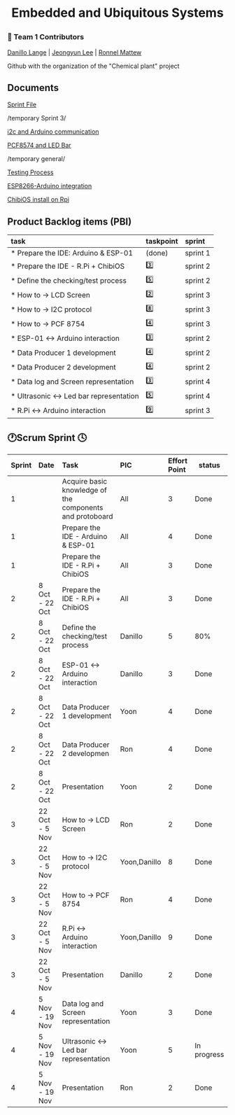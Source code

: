 <h1 align="center">
  Embedded and Ubiquitous Systems<p>
  
</h1>

### :rainbow: Team 1  Contributors

[Danillo Lange](https://github.com/roxdan) | 
[Jeongyun Lee](https://github.com/jy-977) |
[Ronnel Mattew](https://github.com/ron7858)


Github with the organization of the "Chemical plant" project

## Documents 

[Sprint File](https://docs.google.com/document/d/1rrLxV1HHQKkPS1GahDljoiVwTyRA5hlOZwtc_QeCPBc/edit?usp=sharing) 

/temporary Sprint 3/

[i2c and Arduino communication](https://docs.google.com/document/d/1OWQSHJBVmmNQFRa5eNo5aNUqJwkiWuYWsd_G0PcyDhE/edit?usp=sharing)

[PCF8574 and LED Bar](https://docs.google.com/document/d/1LCrhmlTKgsQr8d80sX3SbROvVHQKC2P69JgIS8bYt_M/edit?usp=sharing)

/temporary general/

[Testing Process](https://docs.google.com/document/d/1rYng7ZAfKkQWMzzW2gNpg0PrSBuMqa_gaKj0070n3JU/edit?usp=sharing)

[ESP8266-Arduino integration](https://docs.google.com/document/d/145nEAQ6OzmFDgDNN_ZL_prDqMBe_FcL9k26iuRbqJek/edit?usp=sharing)

[ChibiOS install on Rpi](https://docs.google.com/document/d/1t2zI_peuLUqvjJOmvgAMOCs7tIHZ4wu32vLLRlZHSHE/edit?usp=sharing)

## Product Backlog items (PBI)

|task                                 |taskpoint| sprint   |
|:------------------------------------|:--------|:--------|
|* Prepare the IDE: Arduino & ESP-01  |(done)   | sprint 1|
|* Prepare the IDE - R.Pi + ChibiOS   |:three:  | sprint 2|
|* Define the checking/test process   |:five:   | sprint 2|
|* How to -> LCD Screen               |:two:    | sprint 3|
|* How to -> I2C protocol             |:eight:  | sprint 3|
|* How to -> PCF 8754                 |:four:   | sprint 3|
|* ESP-01 <-> Arduino interaction     |:three:  | sprint 2|
|* Data Producer 1 development        |:four:   | sprint 2|
|* Data Producer 2 development        |:four:   | sprint 2|
|* Data log and Screen representation |:three:  | sprint 4|
|* Ultrasonic <-> Led bar representation |:five:| sprint 4|
|* R.Pi <-> Arduino interaction       |:nine:   | sprint 3|

## :clock1:Scrum Sprint :clock4:

| Sprint  | Date           |Task                                     | PIC     | Effort Point | status   |
|:--------|:---------------|:----------------------------------------|:--------|:-------------|----------|
| 1       |                | Acquire basic knowledge of the components and protoboard   | All     | 3            | Done     |
| 1       |                | Prepare the IDE - Arduino & ESP-01      | All     | 4            | Done      |
| 1       |                | Prepare the IDE - R.Pi + ChibiOS        | All     | 3            | Done      |
| 2       |8 Oct - 22 Oct  | Prepare the IDE - R.Pi + ChibiOS        | All     | 3            | Done      |
| 2       |8 Oct - 22 Oct  | Define the checking/test process        | Danillo | 5            | 80%       |
| 2       |8 Oct - 22 Oct  | ESP-01 <-> Arduino interaction          | Danillo | 3            | Done      |
| 2       |8 Oct - 22 Oct  | Data Producer 1 development             | Yoon    | 4            | Done      |
| 2       |8 Oct - 22 Oct  | Data Producer 2 developmen              | Ron     | 4            | Done      |
| 2       |8 Oct - 22 Oct  | Presentation                            | Yoon    | 2            | Done     |
| 3       |22 Oct - 5 Nov  | How to -> LCD Screen                    | Ron     | 2            | Done         |
| 3       |22 Oct - 5 Nov  | How to -> I2C protocol                  | Yoon,Danillo| 8        | Done         |
| 3       |22 Oct - 5 Nov  | How to -> PCF 8754                      | Ron     | 4            | Done         |
| 3       |22 Oct - 5 Nov  | R.Pi <-> Arduino interaction            | Yoon,Danillo| 9        | Done         |
| 3       |22 Oct - 5 Nov  | Presentation                            | Danillo | 2            | Done         |
| 4       |5 Nov - 19 Nov  | Data log and Screen representation      | Yoon    | 3            | Done         |
| 4       |5 Nov - 19 Nov  | Ultrasonic <-> Led bar representation   | Yoon    | 5            | In progress         |
| 4       |5 Nov - 19 Nov  | Presentation                            | Ron     | 2            | Done         |



